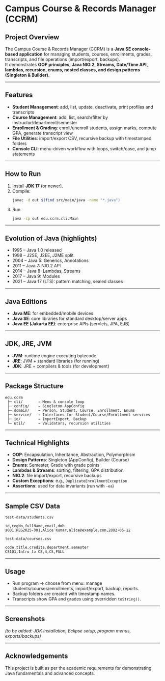 # Campus Course & Records Manager (CCRM)

## Project Overview
The Campus Course & Records Manager (CCRM) is a **Java SE console-based application** for managing students, courses, enrollments, grades, transcripts, and file operations (import/export, backups).  
It demonstrates **OOP principles, Java NIO.2, Streams, Date/Time API, lambdas, recursion, enums, nested classes, and design patterns (Singleton & Builder).**

---

## Features
- **Student Management**: add, list, update, deactivate, print profiles and transcripts  
- **Course Management**: add, list, search/filter by instructor/department/semester  
- **Enrollment & Grading**: enroll/unenroll students, assign marks, compute GPA, generate transcript view  
- **File Utilities**: import/export CSV, recursive backup with timestamped folders  
- **Console CLI**: menu-driven workflow with loops, switch/case, and jump statements  

---

## How to Run
1. Install **JDK 17** (or newer).  
2. Compile:
   ```bash
   javac -d out $(find src/main/java -name "*.java")
   ```
3. Run:
   ```bash
   java -cp out edu.ccrm.cli.Main
   ```

---

## Evolution of Java (highlights)
- 1995 – Java 1.0 released  
- 1998 – J2SE, J2EE, J2ME split  
- 2004 – Java 5: Generics, Annotations  
- 2011 – Java 7: NIO.2 API  
- 2014 – Java 8: Lambdas, Streams  
- 2017 – Java 9: Modules  
- 2021 – Java 17 (LTS): pattern matching, sealed classes  

---

## Java Editions
- **Java ME**: for embedded/mobile devices  
- **Java SE**: core libraries for standard desktop/server apps  
- **Java EE (Jakarta EE)**: enterprise APIs (servlets, JPA, EJB)  

---

## JDK, JRE, JVM
- **JVM**: runtime engine executing bytecode  
- **JRE**: JVM + standard libraries (for running)  
- **JDK**: JRE + compilers & tools (for development)  

---

## Package Structure
```
edu.ccrm
 ├─ cli/       → Menu & console loop
 ├─ config/    → Singleton AppConfig
 ├─ domain/    → Person, Student, Course, Enrollment, Enums
 ├─ service/   → Interfaces for Student/Course/Enrollment services
 ├─ io/        → ImportExport, Backup
 └─ util/      → Validators, recursion utilities
```

---

## Technical Highlights
- **OOP**: Encapsulation, Inheritance, Abstraction, Polymorphism  
- **Design Patterns**: Singleton (AppConfig), Builder (Course)  
- **Enums**: Semester, Grade with grade points  
- **Lambdas & Streams**: sorting, filtering, GPA distribution  
- **NIO.2**: file import/export, recursive backups  
- **Custom Exceptions**: e.g., `DuplicateEnrollmentException`  
- **Assertions**: used for data invariants (run with `-ea`)  

---

## Sample CSV Data
`test-data/students.csv`
```
id,regNo,fullName,email,dob
s001,REG2025-001,Alice Kumar,alice@example.com,2002-05-12
```

`test-data/courses.csv`
```
code,title,credits,department,semester
CS101,Intro to CS,4,CS,FALL
```

---

## Usage
- Run program → choose from menu: manage students/courses/enrollments, import/export, backup, reports.  
- Backup folders are created with timestamp names.  
- Transcripts show GPA and grades using overridden `toString()`.  

---

## Screenshots
*(to be added: JDK installation, Eclipse setup, program menus, exports/backups)*  

---

## Acknowledgements
This project is built as per the academic requirements for demonstrating Java fundamentals and advanced concepts.

